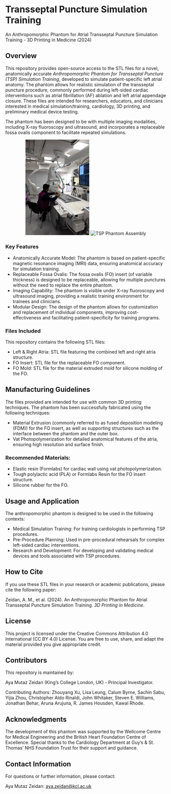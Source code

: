 # Transseptal Puncture Simulation Training
An Anthropomorphic Phantom for Atrial Transseptal Puncture Simulation Training - 3D Printing in Medicine (2024)

## Overview
This repository provides open-source access to the STL files for a novel, anatomically accurate _Anthropomorphic Phantom for Transseptal Puncture (TSP) Simulation Training_, developed to simulate patient-specific left atrial anatomy. The phantom allows for realistic simulation of the transseptal puncture procedure, commonly performed during left-sided cardiac interventions such as atrial fibrillation (AF) ablation and left atrial appendage closure. These files are intended for researchers, educators, and clinicians interested in medical simulation/training, cardiology, 3D printing, and preliminary medical device testing.

The phantom has been designed to be with multiple imaging modalities, including X-ray fluoroscopy and ultrasound, and incorporates a replaceable fossa ovalis component to facilitate repeated simulations.

<p align="center">
  <img src="Simulation Training.png" alt="3D Printed TSP Phantom" width="200">
  <img src="TSP Phantom Assembly.gif" alt="TSP Phantom Assembly" width="530">
</p>


### Key Features
- Anatomically Accurate Model: The phantom is based on patient-specific magnetic resonance imaging (MRI) data, ensuring anatomical accuracy for simulation training.
- Replaceable Fossa Ovalis: The fossa ovalis (FO) insert (of variable thickness) is designed to be replaceable, allowing for multiple punctures without the need to replace the entire phantom.
- Imaging Capability: The phantom is visible under X-ray fluoroscopy and ultrasound imaging, providing a realistic training environment for trainees and clinicians.
- Modular Design: The design of the phantom allows for customization and replacement of individual components, improving cost-effectiveness and facilitating patient-specificity for training programs.

### Files Included
This repository contains the following STL files:

- Left & Right Atria: STL file featuring the combined left and right atria structure.
- FO Insert: STL file for the replaceable FO component.
- FO Mold: STL file for the material extruded mold for silicone molding of the FO.

## Manufacturing Guidelines
The files provided are intended for use with common 3D printing techniques. The phantom has been successfully fabricated using the following techniques:

- Material Extrusion (commonly referred to as fused deposition modeling (FDM)) for the FO insert, as well as supporting structures such as the interface between the phantom and the outer box.
- Vat Photopolymerization for detailed anatomical features of the atria, ensuring high resolution and surface finish.

### Recommended Materials:

- Elastic resin (Formlabs) for cardiac wall using vat photopolymerization.
- Tough polylactic acid (PLA) or Formlabs Resin for the FO insert structure.
- Silicone rubber for the FO.

## Usage and Application
The anthropomorphic phantom is designed to be used in the following contexts:

- Medical Simulation Training: For training cardiologists in performing TSP procedures.
- Pre-Procedure Planning: Used in pre-procedural rehearsals for complex left-sided cardiac interventions.
- Research and Development: For developing and validating medical devices and tools associated with TSP procedures.

## How to Cite
If you use these STL files in your research or academic publications, please cite the following paper:

Zeidan, A. M., et al. (2024). An Anthropomorphic Phantom for Atrial Transseptal Puncture Simulation Training. _3D Printing in Medicine_.

## License
This project is licensed under the Creative Commons Attribution 4.0 International (CC BY 4.0) License. You are free to use, share, and adapt the material provided you give appropriate credit.

## Contributors
This repository is maintained by:

Aya Mutaz Zeidan (King’s College London, UK) - Principal Investigator.

Contributing Authors: Zhouyang Xu, Lisa Leung, Calum Byrne, Sachin Sabu, Yijia Zhou, Christopher Aldo Rinaldi, John Whitaker, Steven E. Williams, Jonathan Behar, Aruna Arujuna, R. James Housden, Kawal Rhode.

## Acknowledgments
The development of this phantom was supported by the Wellcome Centre for Medical Engineering and the British Heart Foundation Centre of Excellence. Special thanks to the Cardiology Department at Guy’s & St. Thomas’ NHS Foundation Trust for their support and guidance.

## Contact Information
For questions or further information, please contact:

Aya Mutaz Zeidan: aya.zeidan@kcl.ac.uk
